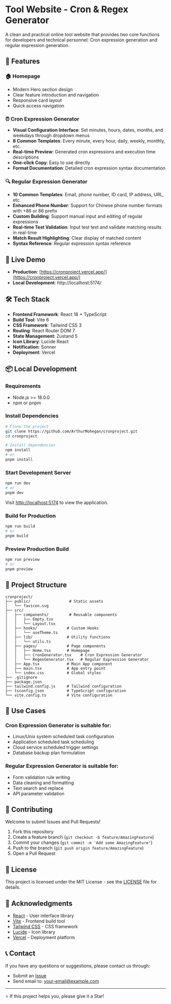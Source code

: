 # Tool Website - Cron & Regex Generator

A clean and practical online tool website that provides two core functions for developers and technical personnel: Cron expression generation and regular expression generation.

## 🌟 Features

### 🏠 Homepage
- Modern Hero section design
- Clear feature introduction and navigation
- Responsive card layout
- Quick access navigation

### ⏰ Cron Expression Generator
- **Visual Configuration Interface**: Set minutes, hours, dates, months, and weekdays through dropdown menus
- **8 Common Templates**: Every minute, every hour, daily, weekly, monthly, etc.
- **Real-time Preview**: Generated cron expressions and execution time descriptions
- **One-click Copy**: Easy to use directly
- **Format Documentation**: Detailed cron expression syntax documentation

### 🔍 Regular Expression Generator
- **10 Common Templates**: Email, phone number, ID card, IP address, URL, etc.
- **Enhanced Phone Number**: Support for Chinese phone number formats with +86 or 86 prefix
- **Custom Building**: Support manual input and editing of regular expressions
- **Real-time Test Validation**: Input test text and validate matching results in real-time
- **Match Result Highlighting**: Clear display of matched content
- **Syntax Reference**: Regular expression syntax reference

## 🚀 Live Demo

- **Production**: [https://cronproject.vercel.app/](https://cronproject.vercel.app/)
- **Local Development**: http://localhost:5174/

## 🛠️ Tech Stack

- **Frontend Framework**: React 18 + TypeScript
- **Build Tool**: Vite 6
- **CSS Framework**: Tailwind CSS 3
- **Routing**: React Router DOM 7
- **State Management**: Zustand 5
- **Icon Library**: Lucide React
- **Notification**: Sonner
- **Deployment**: Vercel

## 📦 Local Development

### Requirements

- Node.js >= 18.0.0
- npm or pnpm

### Install Dependencies

```bash
# Clone the project
git clone https://github.com/ArthurMohegan/cronproject.git
cd cronproject

# Install dependencies
npm install
# or
pnpm install
```

### Start Development Server

```bash
npm run dev
# or
pnpm dev
```

Visit [http://localhost:5174](http://localhost:5174) to view the application.

### Build for Production

```bash
npm run build
# or
pnpm build
```

### Preview Production Build

```bash
npm run preview
# or
pnpm preview
```

## 📁 Project Structure

```
cronproject/
├── public/                 # Static assets
│   └── favicon.svg
├── src/
│   ├── components/         # Reusable components
│   │   ├── Empty.tsx
│   │   └── Layout.tsx
│   ├── hooks/             # Custom Hooks
│   │   └── useTheme.ts
│   ├── lib/               # Utility functions
│   │   └── utils.ts
│   ├── pages/             # Page components
│   │   ├── Home.tsx       # Homepage
│   │   ├── CronGenerator.tsx    # Cron Expression Generator
│   │   └── RegexGenerator.tsx   # Regular Expression Generator
│   ├── App.tsx            # Main App component
│   ├── main.tsx           # App entry point
│   └── index.css          # Global styles
├── .gitignore
├── package.json
├── tailwind.config.js     # Tailwind configuration
├── tsconfig.json          # TypeScript configuration
└── vite.config.ts         # Vite configuration
```

## 🎯 Use Cases

### Cron Expression Generator is suitable for:
- Linux/Unix system scheduled task configuration
- Application scheduled task scheduling
- Cloud service scheduled trigger settings
- Database backup plan formulation

### Regular Expression Generator is suitable for:
- Form validation rule writing
- Data cleaning and formatting
- Text search and replace
- API parameter validation

## 🤝 Contributing

Welcome to submit Issues and Pull Requests!

1. Fork this repository
2. Create a feature branch (`git checkout -b feature/AmazingFeature`)
3. Commit your changes (`git commit -m 'Add some AmazingFeature'`)
4. Push to the branch (`git push origin feature/AmazingFeature`)
5. Open a Pull Request

## 📄 License

This project is licensed under the MIT License - see the [LICENSE](LICENSE) file for details.

## 🙏 Acknowledgments

- [React](https://reactjs.org/) - User interface library
- [Vite](https://vitejs.dev/) - Frontend build tool
- [Tailwind CSS](https://tailwindcss.com/) - CSS framework
- [Lucide](https://lucide.dev/) - Icon library
- [Vercel](https://vercel.com/) - Deployment platform

## 📞 Contact

If you have any questions or suggestions, please contact us through:

- Submit an [Issue](https://github.com/ArthurMohegan/cronproject/issues)
- Send email to: your-email@example.com

---

⭐ If this project helps you, please give it a Star!